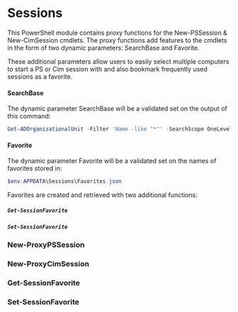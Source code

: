 # Sessions
This PowerShell module contains proxy functions for the New-PSSession &amp; New-CimSession cmdlets.
The proxy functions add features to the cmdlets in the form of two dynamic parameters: SearchBase and Favorite.

These additional parameters allow users to easily select multiple computers to start a PS or Cim session with and also bookmark frequently used sessions as a favorite.
#### SearchBase
The dynamic parameter SearchBase will be a validated set on the output of this command:
```powershell
Get-ADOrganizationalUnit -Filter 'Name -like "*"' -SearchScope OneLevel | select -expand name
```

#### Favorite
The dynamic parameter Favorite will be a validated set on the names of favorites stored in:
```powershell
$env:APPDATA\Sessions\Favorites.json
```

Favorites are created and retrieved with two additional functions:
##### `Get-SessionFavorite`
##### `Set-SessionFavorite`

### New-ProxyPSSession

### New-ProxyCimSession

### Get-SessionFavorite

### Set-SessionFavorite
